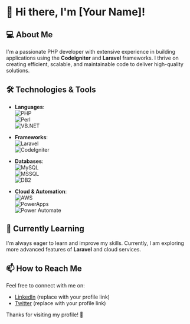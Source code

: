 # 👋 Hi there, I'm [Your Name]!

## 💻 About Me

I'm a passionate PHP developer with extensive experience in building applications using the **CodeIgniter** and **Laravel** frameworks. I thrive on creating efficient, scalable, and maintainable code to deliver high-quality solutions.

## 🛠️ Technologies & Tools

- **Languages**:  
  ![PHP](https://img.shields.io/badge/PHP-777BB4?style=flat&logo=php&logoColor=white)  
  ![Perl](https://img.shields.io/badge/Perl-0298C3?style=flat&logo=perl&logoColor=white)  
  ![VB.NET](https://img.shields.io/badge/VB.NET-5C2D91?style=flat&logo=visualstudio&logoColor=white)

- **Frameworks**:  
  ![Laravel](https://img.shields.io/badge/Laravel-E14427?style=flat&logo=laravel&logoColor=white)  
  ![CodeIgniter](https://img.shields.io/badge/CodeIgniter-EF4223?style=flat&logo=codeigniter&logoColor=white)

- **Databases**:  
  ![MySQL](https://img.shields.io/badge/MySQL-4479A1?style=flat&logo=mysql&logoColor=white)  
  ![MSSQL](https://img.shields.io/badge/Microsoft_SQL_Server-CC2927?style=flat&logo=microsoftsqlserver&logoColor=white)  
  ![DB2](https://img.shields.io/badge/IBM_DB2-005EB8?style=flat&logo=ibmdb2&logoColor=white)

- **Cloud & Automation**:  
  ![AWS](https://img.shields.io/badge/Amazon_AWS-232F3E?style=flat&logo=amazonaws&logoColor=white)  
  ![PowerApps](https://img.shields.io/badge/Microsoft_PowerApps-2B5D9E?style=flat&logo=microsoftpowerapps&logoColor=white)  
  ![Power Automate](https://img.shields.io/badge/Microsoft_Power_Automate-0078D4?style=flat&logo=microsoftpowerautomate&logoColor=white)

## 🌱 Currently Learning

I'm always eager to learn and improve my skills. Currently, I am exploring more advanced features of **Laravel** and cloud services.

## 📫 How to Reach Me

Feel free to connect with me on:

- [LinkedIn](https://www.linkedin.com/in/yourprofile) (replace with your profile link)
- [Twitter](https://twitter.com/yourprofile) (replace with your profile link)

Thanks for visiting my profile! 🚀
